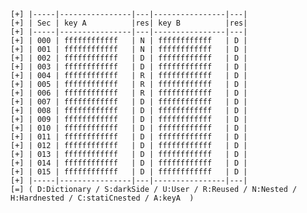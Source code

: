    [+] |-----|----------------|---|----------------|---|
    [+] | Sec | key A          |res| key B          |res|
    [+] |-----|----------------|---|----------------|---|
    [+] | 000 | ffffffffffff   | N | ffffffffffff   | D |
    [+] | 001 | ffffffffffff   | N | ffffffffffff   | D |
    [+] | 002 | ffffffffffff   | D | ffffffffffff   | D |
    [+] | 003 | ffffffffffff   | D | ffffffffffff   | D |
    [+] | 004 | ffffffffffff   | R | ffffffffffff   | D |
    [+] | 005 | ffffffffffff   | R | ffffffffffff   | D |
    [+] | 006 | ffffffffffff   | R | ffffffffffff   | D |
    [+] | 007 | ffffffffffff   | D | ffffffffffff   | D |
    [+] | 008 | ffffffffffff   | D | ffffffffffff   | D |
    [+] | 009 | ffffffffffff   | D | ffffffffffff   | D |
    [+] | 010 | ffffffffffff   | D | ffffffffffff   | D |
    [+] | 011 | ffffffffffff   | D | ffffffffffff   | D |
    [+] | 012 | ffffffffffff   | D | ffffffffffff   | D |
    [+] | 013 | ffffffffffff   | D | ffffffffffff   | D |
    [+] | 014 | ffffffffffff   | D | ffffffffffff   | D |
    [+] | 015 | ffffffffffff   | D | ffffffffffff   | D |
    [+] |-----|----------------|---|----------------|---|
    [=] ( D:Dictionary / S:darkSide / U:User / R:Reused / N:Nested / H:Hardnested / C:statiCnested / A:keyA  )
